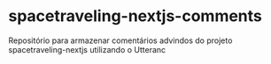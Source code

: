 # spacetraveling-nextjs-comments
Repositório para armazenar comentários advindos do projeto spacetraveling-nextjs utilizando o Utteranc
